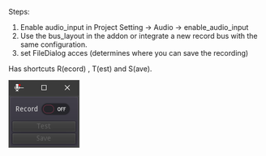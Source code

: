 Steps:
1. Enable audio_input in Project Setting -> Audio -> enable_audio_input
2. Use the bus_layout in the addon or integrate a new record bus with the same configuration.
3. set FileDialog acces (determines where you can save the recording)

Has shortcuts R(ecord) , T(est) and S(ave).

![screenshot](https://raw.githubusercontent.com/boukew99/mic_recorder/main/screenshot/Screenshot%202022-03-02%20140457.png)
